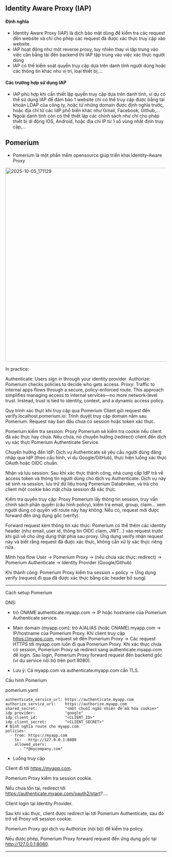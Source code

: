 ## Identity Aware Proxy (IAP)

#### Định nghĩa

- Identity Aware Proxy (IAP) là dịch bảo mật dùng để kiểm tra các request đến website và chỉ cho phép các request đã được xác thực truy cập vào website. 
- IAP hoạt động như một reverse proxy, tuy nhiên thay vì tập trung vào việc cân bằng tải đến backend thì IAP tập trung vào việc xác thực người dùng
- IAP có thể kiểm soát quyền truy cập dựa trên danh tính người dùng hoặc các thông tin khác như vị trí, loại thiết bị,...

#### Các trường hợp sử dụng IAP
- IAP phù hợp khi cần thiết lập quyền truy cập dựa trên danh tính, ví dụ có thể sử dụng IAP để đảm bảo 1 website chỉ có thể truy cập được bằng tài khoản LDAP của công ty, hoặc từ những domain được định nghĩa trước, hoặc địa chỉ từ các IdP phổ biến khác như Gmail, Facebook, Github,...
- Ngoài danh tính còn có thể thiết lập các chính sách như chỉ cho phép thiết bị di động IOS, Android, hoặc địa chỉ IP từ 1 số vùng nhất định truy cập,...

## Pomerium

- Pomerium là một phần mềm opensource giúp triển khai Identity-Aware Proxy

<img width="848" height="606" alt="2025-10-05_171129" src="https://github.com/user-attachments/assets/99554850-1edd-4db6-8e34-dca20f013cec" />


In practice:

Authenticate: Users sign in through your identity provider.
Authorize: Pomerium checks policies to decide who gets access.
Proxy: Traffic to internal apps flows through a secure, policy-enforced route.
This approach simplifies managing access to internal services—no more network-level trust. Instead, trust is tied to identity, context, and a dynamic access policy.




Quy trình xác thực khi truy cập qua Pomerium
Client gửi request đến verify.localhost.pomerium.io:
Trình duyệt truy cập domain nằm sau Pomerium. Request này ban đầu chưa có session hoặc token xác thực.

Pomerium kiểm tra session:
Proxy Pomerium sẽ kiểm tra cookie nếu client đã xác thực hay chưa. Nếu chưa, nó chuyển hướng (redirect) client đến dịch vụ xác thực Pomerium Authenticate Service.

Chuyển hướng đến IdP:
Dịch vụ Authenticate sẽ yêu cầu người dùng đăng nhập qua IdP (theo cấu hình, ví dụ Google/GitHub), thực hiện luồng xác thực OAuth hoặc OIDC chuẩn.

Nhận và lưu session:
Sau khi xác thực thành công, nhà cung cấp IdP trả về access token và thông tin người dùng cho dịch vụ Authenticate. Dịch vụ này sẽ sinh ra session, lưu trữ dữ liệu trong Pomerium Databroker, và trả cho client một cookie bảo mật chứa session đã xác thực.

Kiểm tra quyền truy cập:
Proxy Pomerium lấy thông tin session, truy vấn chính sách phân quyền (cấu hình policy), kiểm tra email, group, claim... xem người dùng có quyền với route này hay không. Nếu có, request mới được forward đến ứng dụng gốc (verify).

Forward request kèm thông tin xác thực:
Pomerium có thể thêm các identity header (như email, user id, thông tin OIDC claim, JWT...) vào request trước khi gửi về cho ứng dụng thật phía sau proxy. Ứng dụng verify nhận request này và biết rằng request đã được xác thực, không cần xử lý xác thực riêng nữa.

Minh họa flow
User → Pomerium Proxy → (nếu chưa xác thực: redirect) → Pomerium Authenticate → Identity Provider (Google/Github)

Khi thành công:
Pomerium Proxy kiểm tra session + policy → Ứng dụng verify
(request đi qua đã được xác thực bằng các header bổ sung)

---

Cách setup Pomerium


DNS: 
- trỏ CNAME authenticate.myapp.com → IP hoặc hostname của Pomerium Authenticate service.

- Main domain (myapp.com): trỏ A/ALIAS (hoặc CNAME) myapp.com → IP/hostname của Pomerium Proxy. Khi client truy cập https://myapp.com, request sẽ đến Pomerium Proxy -> Các request HTTPS tới myapp.com luôn đi qua Pomerium Proxy. Khi xác thực chưa có session, Pomerium Proxy sẽ redirect sang authenticate.myapp.com để login. Sau login, Pomerium Proxy forward request đến backend gốc (ví dụ service nội bộ trên port 8080).
- Lưu ý: Cả myapp.com và authenticate.myapp.com cần TLS.

Cấu hình Pomerium

pomerium.yaml

```
authenticate_service_url: https://authenticate.myapp.com
authorize_service_url:    https://authorize.myapp.com
shared_secret:            "<một chuỗi ngẫu nhiên để mã hóa cookie>"
idp_provider:             "google"
idp_client_id:            "<CLIENT_ID>"
idp_client_secret:        "<CLIENT_SECRET>"
# Định nghĩa route cho myapp.com
policies:
  - from: https://myapp.com
    to:   http://127.0.0.1:8080
    allowed_users:
      - "*@mycompany.com"
```


- Luồng truy cập

Client đi tới https://myapp.com.

Pomerium Proxy kiểm tra session cookie.

Nếu chưa tồn tại, redirect tới https://authenticate.myapp.com/oauth2/start?....

Client login tại Identity Provider.

Sau khi xác thực, client được redirect lại tới Pomerium Authenticate, sau đó trở về Proxy với session cookie.

Pomerium Proxy gọi dịch vụ Authorize (nội bộ) để kiểm tra policy.

Nếu được phép, Pomerium Proxy forward request đến ứng dụng gốc tại http://127.0.0.1:8080.

---

